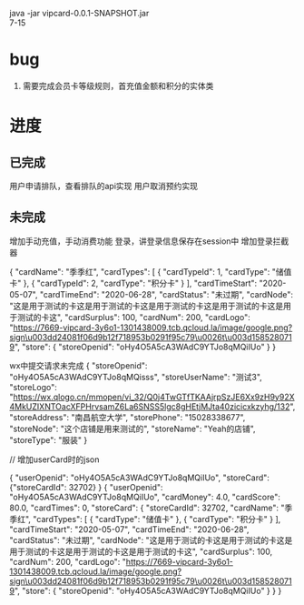 java -jar vipcard-0.0.1-SNAPSHOT.jar    
7-15
# bug
1. 需要完成会员卡等级规则，首充值金额和积分的实体类


# 进度
## 已完成
用户申请排队，查看排队的api实现
用户取消预约实现
## 未完成  
增加手动充值，手动消费功能
登录，讲登录信息保存在session中
增加登录拦截器

   {
    "cardName": "季季红",
    "cardTypes": [
      {
             "cardTypeId": 1,
             "cardType": "储值卡"
           },
           {
             "cardTypeId": 2,
             "cardType": "积分卡"
           }
    ],
    "cardTimeStart": "2020-05-07",
    "cardTimeEnd": "2020-06-28",
    "cardStatus": "未过期",
    "cardNode": "这是用于测试的卡这是用于测试的卡这是用于测试的卡这是用于测试的卡这是用于测试的卡这",
    "cardSurplus": 100,
    "cardNum": 200,
    "cardLogo": "https://7669-vipcard-3y6o1-1301438009.tcb.qcloud.la/image/google.png?sign\u003dd24081f06d9b12f718953b0291f95c79\u0026t\u003d1585280719",
    "store": {
      "storeOpenid": "oHy4O5A5cA3WAdC9YTJo8qMQiIUo"
    }
  }


wx中提交请求未完成
  {
    "storeOpenid": "oHy4O5A5cA3WAdC9YTJo8qMQisss",
    "storeUserName": "测试3",
    "storeLogo": "https://wx.qlogo.cn/mmopen/vi_32/Q0j4TwGTfTKAAjrpSzJE6Xx9zH9y92X4MkUZIXNTOacXFPHrvsamZ6La6SNSS5lgc8gHEtjMJta40zicicxkzyhg/132",
    "storeAddress": "南昌航空大学",
    "storePhone": "15028338677",
    "storeNode": "这个店铺是用来测试的",
    "storeName": "Yeah的店铺",
    "storeType": "服装"
  }
  
  
  // 增加userCard时的json
  
  {
    "userOpenid": "oHy4O5A5cA3WAdC9YTJo8qMQiIUo",
     "storeCard": {"storeCardId": 32702}
  }
  {
      "userOpenid": "oHy4O5A5cA3WAdC9YTJo8qMQiIUo",
      "cardMoney": 4.0,
      "cardScore": 80.0,
      "cardTimes": 0,
      "storeCard": {
        "storeCardId": 32702,
        "cardName": "季季红",
        "cardTypes": [
          {
            "cardType": "储值卡"
          },
          {
            "cardType": "积分卡"
          }
        ],
        "cardTimeStart": "2020-05-07",
        "cardTimeEnd": "2020-06-28",
        "cardStatus": "未过期",
        "cardNode": "这是用于测试的卡这是用于测试的卡这是用于测试的卡这是用于测试的卡这是用于测试的卡这",
        "cardSurplus": 100,
        "cardNum": 200,
        "cardLogo": "https://7669-vipcard-3y6o1-1301438009.tcb.qcloud.la/image/google.png?sign\u003dd24081f06d9b12f718953b0291f95c79\u0026t\u003d1585280719",
        "store": {
          "storeOpenid": "oHy4O5A5cA3WAdC9YTJo8qMQiIUo"
        }
      }
    }